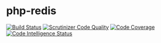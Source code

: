 # php-redis

[![Build Status](https://travis-ci.com/wenjy/php-redis.svg?branch=master)](https://travis-ci.com/wenjy/php-redis)
[![Scrutinizer Code Quality](https://scrutinizer-ci.com/g/wenjy/php-redis/badges/quality-score.png?b=master)](https://scrutinizer-ci.com/g/wenjy/php-redis/?branch=master)
[![Code Coverage](https://scrutinizer-ci.com/g/wenjy/php-redis/badges/coverage.png?b=master)](https://scrutinizer-ci.com/g/wenjy/php-redis/?branch=master)
[![Code Intelligence Status](https://scrutinizer-ci.com/g/wenjy/php-redis/badges/code-intelligence.svg?b=master)](https://scrutinizer-ci.com/code-intelligence)
